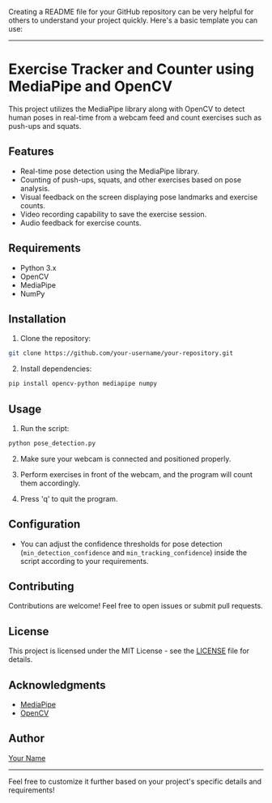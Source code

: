 Creating a README file for your GitHub repository can be very helpful for others to understand your project quickly. Here's a basic template you can use:

---

# Exercise Tracker and Counter using MediaPipe and OpenCV

This project utilizes the MediaPipe library along with OpenCV to detect human poses in real-time from a webcam feed and count exercises such as push-ups and squats.

## Features

- Real-time pose detection using the MediaPipe library.
- Counting of push-ups, squats, and other exercises based on pose analysis.
- Visual feedback on the screen displaying pose landmarks and exercise counts.
- Video recording capability to save the exercise session.
- Audio feedback for exercise counts.

## Requirements

- Python 3.x
- OpenCV
- MediaPipe
- NumPy

## Installation

1. Clone the repository:

```bash
git clone https://github.com/your-username/your-repository.git
```

2. Install dependencies:

```bash
pip install opencv-python mediapipe numpy
```

## Usage

1. Run the script:

```bash
python pose_detection.py
```

2. Make sure your webcam is connected and positioned properly.

3. Perform exercises in front of the webcam, and the program will count them accordingly.

4. Press 'q' to quit the program.

## Configuration

- You can adjust the confidence thresholds for pose detection (`min_detection_confidence` and `min_tracking_confidence`) inside the script according to your requirements.

## Contributing

Contributions are welcome! Feel free to open issues or submit pull requests.

## License

This project is licensed under the MIT License - see the [LICENSE](LICENSE) file for details.

## Acknowledgments

- [MediaPipe](https://mediapipe.dev/)
- [OpenCV](https://opencv.org/)

## Author

[Your Name](https://github.com/your-username)

---

Feel free to customize it further based on your project's specific details and requirements!
